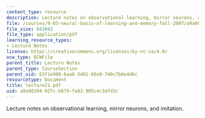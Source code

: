 ```yaml
---
content_type: resource
description: Lecture notes on observational learning, mirror neurons, and imitation.
file: /courses/9-03-neural-basis-of-learning-and-memory-fall-2007/a9a98394927cb679fa82905c4c3df45c_lecture21.pdf
file_size: 643042
file_type: application/pdf
learning_resource_types:
- Lecture Notes
license: https://creativecommons.org/licenses/by-nc-sa/4.0/
ocw_type: OCWFile
parent_title: Lecture Notes
parent_type: CourseSection
parent_uid: 63f1e908-6aa6-5d81-66e8-740c7b6e4d6c
resourcetype: Document
title: lecture21.pdf
uid: a9a98394-927c-b679-fa82-905c4c3df45c
---
```

Lecture notes on observational learning, mirror neurons, and imitation.